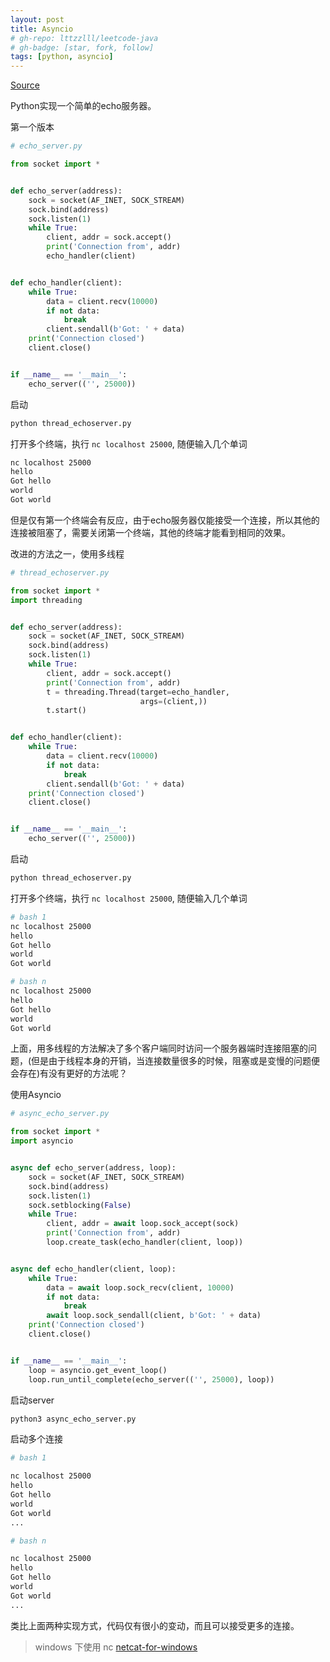 ```yaml
---
layout: post
title: Asyncio
# gh-repo: lttzzlll/leetcode-java
# gh-badge: [star, fork, follow]
tags: [python, asyncio]
---
```


[Source](https://www.youtube.com/watch?v=WSq0S7UvI8E)

Python实现一个简单的echo服务器。

第一个版本

```Python
# echo_server.py

from socket import *


def echo_server(address):
    sock = socket(AF_INET, SOCK_STREAM)
    sock.bind(address)
    sock.listen(1)
    while True:
        client, addr = sock.accept()
        print('Connection from', addr)
        echo_handler(client)


def echo_handler(client):
    while True:
        data = client.recv(10000)
        if not data:
            break
        client.sendall(b'Got: ' + data)
    print('Connection closed')
    client.close()


if __name__ == '__main__':
    echo_server(('', 25000))

```

启动

```bash
python thread_echoserver.py
```

打开多个终端，执行 ```nc localhost 25000```, 随便输入几个单词

```bash
nc localhost 25000
hello
Got hello
world
Got world
```

但是仅有第一个终端会有反应，由于echo服务器仅能接受一个连接，所以其他的连接被阻塞了，需要关闭第一个终端，其他的终端才能看到相同的效果。

改进的方法之一，使用多线程

```Python
# thread_echoserver.py

from socket import *
import threading


def echo_server(address):
    sock = socket(AF_INET, SOCK_STREAM)
    sock.bind(address)
    sock.listen(1)
    while True:
        client, addr = sock.accept()
        print('Connection from', addr)
        t = threading.Thread(target=echo_handler,
                             args=(client,))
        t.start()


def echo_handler(client):
    while True:
        data = client.recv(10000)
        if not data:
            break
        client.sendall(b'Got: ' + data)
    print('Connection closed')
    client.close()


if __name__ == '__main__':
    echo_server(('', 25000))

```

启动

```bash
python thread_echoserver.py
```

打开多个终端，执行 ```nc localhost 25000```, 随便输入几个单词

```bash
# bash 1
nc localhost 25000
hello
Got hello
world
Got world
```

```bash
# bash n
nc localhost 25000
hello
Got hello
world
Got world
```

上面，用多线程的方法解决了多个客户端同时访问一个服务器端时连接阻塞的问题，(但是由于线程本身的开销，当连接数量很多的时候，阻塞或是变慢的问题便会存在)有没有更好的方法呢？

使用Asyncio

```Python
# async_echo_server.py

from socket import *
import asyncio


async def echo_server(address, loop):
    sock = socket(AF_INET, SOCK_STREAM)
    sock.bind(address)
    sock.listen(1)
    sock.setblocking(False)
    while True:
        client, addr = await loop.sock_accept(sock)
        print('Connection from', addr)
        loop.create_task(echo_handler(client, loop))


async def echo_handler(client, loop):
    while True:
        data = await loop.sock_recv(client, 10000)
        if not data:
            break
        await loop.sock_sendall(client, b'Got: ' + data)
    print('Connection closed')
    client.close()


if __name__ == '__main__':
    loop = asyncio.get_event_loop()
    loop.run_until_complete(echo_server(('', 25000), loop))

```

启动server

```bash
python3 async_echo_server.py
```

启动多个连接

```bash
# bash 1

nc localhost 25000
hello
Got hello
world
Got world
...

```

```bash
# bash n

nc localhost 25000
hello
Got hello
world
Got world
...

```

类比上面两种实现方式，代码仅有很小的变动，而且可以接受更多的连接。

> windows 下使用 nc [netcat-for-windows](https://joncraton.org/blog/46/netcat-for-windows/)